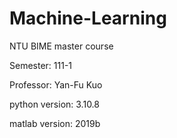 # Machine-Learning
NTU BIME master course

Semester: 111-1

Professor: Yan-Fu Kuo

python version: 3.10.8

matlab version: 2019b
